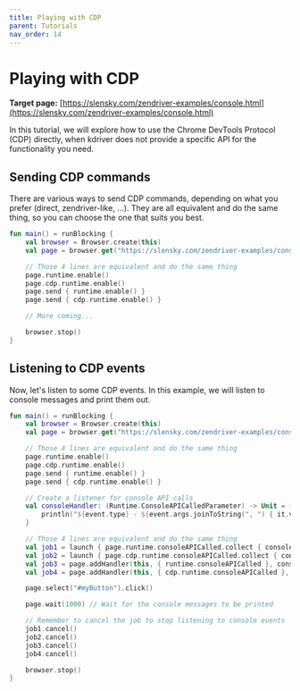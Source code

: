 ```yaml
---
title: Playing with CDP
parent: Tutorials
nav_order: 14
---
```


# Playing with CDP

**Target page:**
[https://slensky.com/zendriver-examples/console.html](https://slensky.com/zendriver-examples/console.html)

In this tutorial, we will explore how to use the Chrome DevTools Protocol (CDP) directly, when kdriver does not provide
a specific API for the functionality you need.

## Sending CDP commands

There are various ways to send CDP commands, depending on what you prefer (direct, zendriver-like, ...). They are all
equivalent and do the same thing, so you can choose the one that suits you best.

```kotlin
fun main() = runBlocking {
    val browser = Browser.create(this)
    val page = browser.get("https://slensky.com/zendriver-examples/console.html")

    // Those 4 lines are equivalent and do the same thing
    page.runtime.enable()
    page.cdp.runtime.enable()
    page.send { runtime.enable() }
    page.send { cdp.runtime.enable() }

    // More coming...

    browser.stop()
}
```

## Listening to CDP events

Now, let's listen to some CDP events. In this example, we will listen to console messages and print them out.

```kotlin
fun main() = runBlocking {
    val browser = Browser.create(this)
    val page = browser.get("https://slensky.com/zendriver-examples/console.html")

    // Those 4 lines are equivalent and do the same thing
    page.runtime.enable()
    page.cdp.runtime.enable()
    page.send { runtime.enable() }
    page.send { cdp.runtime.enable() }

    // Create a listener for console API calls
    val consoleHandler: (Runtime.ConsoleAPICalledParameter) -> Unit = { event ->
        println("${event.type} - ${event.args.joinToString(", ") { it.value.toString() }}")
    }

    // Those 4 lines are equivalent and do the same thing
    val job1 = launch { page.runtime.consoleAPICalled.collect { consoleHandler(it) } }
    val job2 = launch { page.cdp.runtime.consoleAPICalled.collect { consoleHandler(it) } }
    val job3 = page.addHandler(this, { runtime.consoleAPICalled }, consoleHandler)
    val job4 = page.addHandler(this, { cdp.runtime.consoleAPICalled }, consoleHandler)

    page.select("#myButton").click()

    page.wait(1000) // Wait for the console messages to be printed

    // Remember to cancel the job to stop listening to console events
    job1.cancel()
    job2.cancel()
    job3.cancel()
    job4.cancel()

    browser.stop()
}
```
